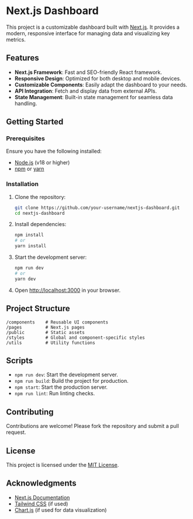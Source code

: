 # Next.js Dashboard

This project is a customizable dashboard built with [Next.js](https://nextjs.org/). It provides a modern, responsive interface for managing data and visualizing key metrics.

## Features

- **Next.js Framework**: Fast and SEO-friendly React framework.
- **Responsive Design**: Optimized for both desktop and mobile devices.
- **Customizable Components**: Easily adapt the dashboard to your needs.
- **API Integration**: Fetch and display data from external APIs.
- **State Management**: Built-in state management for seamless data handling.

## Getting Started

### Prerequisites

Ensure you have the following installed:

- [Node.js](https://nodejs.org/) (v18 or higher)
- [npm](https://www.npmjs.com/) or [yarn](https://yarnpkg.com/)

### Installation

1. Clone the repository:

    ```bash
    git clone https://github.com/your-username/nextjs-dashboard.git
    cd nextjs-dashboard
    ```

2. Install dependencies:

    ```bash
    npm install
    # or
    yarn install
    ```

3. Start the development server:

    ```bash
    npm run dev
    # or
    yarn dev
    ```

4. Open [http://localhost:3000](http://localhost:3000) in your browser.

## Project Structure

```
/components    # Reusable UI components
/pages         # Next.js pages
/public        # Static assets
/styles        # Global and component-specific styles
/utils         # Utility functions
```

## Scripts

- `npm run dev`: Start the development server.
- `npm run build`: Build the project for production.
- `npm start`: Start the production server.
- `npm run lint`: Run linting checks.

## Contributing

Contributions are welcome! Please fork the repository and submit a pull request.

## License

This project is licensed under the [MIT License](LICENSE).

## Acknowledgments

- [Next.js Documentation](https://nextjs.org/docs)
- [Tailwind CSS](https://tailwindcss.com/) (if used)
- [Chart.js](https://www.chartjs.org/) (if used for data visualization)
